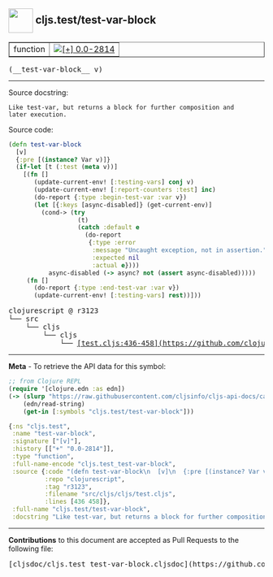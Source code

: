 ## <img width="48px" valign="middle" src="http://i.imgur.com/Hi20huC.png"> cljs.test/test-var-block

 <table border="1">
<tr>

<td>function</td>
<td><a href="https://github.com/cljsinfo/cljs-api-docs/tree/0.0-2814"><img valign="middle" alt="[+] 0.0-2814" src="https://img.shields.io/badge/+-0.0--2814-lightgrey.svg"></a> </td>
</tr>
</table>

 <samp>
(__test-var-block__ v)<br>
</samp>

---




Source docstring:

```
Like test-var, but returns a block for further composition and
later execution.
```

Source code:

```clj
(defn test-var-block
  [v]
  {:pre [(instance? Var v)]}
  (if-let [t (:test (meta v))]
    [(fn []
       (update-current-env! [:testing-vars] conj v)
       (update-current-env! [:report-counters :test] inc)
       (do-report {:type :begin-test-var :var v})
       (let [{:keys [async-disabled]} (get-current-env)]
         (cond-> (try
                   (t)
                   (catch :default e
                     (do-report
                      {:type :error
                       :message "Uncaught exception, not in assertion."
                       :expected nil
                       :actual e})))
           async-disabled (-> async? not (assert async-disabled)))))
     (fn []
       (do-report {:type :end-test-var :var v})
       (update-current-env! [:testing-vars] rest))]))
```

 <pre>
clojurescript @ r3123
└── src
    └── cljs
        └── cljs
            └── <ins>[test.cljs:436-458](https://github.com/clojure/clojurescript/blob/r3123/src/cljs/cljs/test.cljs#L436-L458)</ins>
</pre>


---

__Meta__ - To retrieve the API data for this symbol:

```clj
;; from Clojure REPL
(require '[clojure.edn :as edn])
(-> (slurp "https://raw.githubusercontent.com/cljsinfo/cljs-api-docs/catalog/cljs-api.edn")
    (edn/read-string)
    (get-in [:symbols "cljs.test/test-var-block"]))
```

```clj
{:ns "cljs.test",
 :name "test-var-block",
 :signature ["[v]"],
 :history [["+" "0.0-2814"]],
 :type "function",
 :full-name-encode "cljs.test_test-var-block",
 :source {:code "(defn test-var-block\n  [v]\n  {:pre [(instance? Var v)]}\n  (if-let [t (:test (meta v))]\n    [(fn []\n       (update-current-env! [:testing-vars] conj v)\n       (update-current-env! [:report-counters :test] inc)\n       (do-report {:type :begin-test-var :var v})\n       (let [{:keys [async-disabled]} (get-current-env)]\n         (cond-> (try\n                   (t)\n                   (catch :default e\n                     (do-report\n                      {:type :error\n                       :message \"Uncaught exception, not in assertion.\"\n                       :expected nil\n                       :actual e})))\n           async-disabled (-> async? not (assert async-disabled)))))\n     (fn []\n       (do-report {:type :end-test-var :var v})\n       (update-current-env! [:testing-vars] rest))]))",
          :repo "clojurescript",
          :tag "r3123",
          :filename "src/cljs/cljs/test.cljs",
          :lines [436 458]},
 :full-name "cljs.test/test-var-block",
 :docstring "Like test-var, but returns a block for further composition and\nlater execution."}

```

---

__Contributions__ to this document are accepted as Pull Requests to the following file:

 <pre>
[cljsdoc/cljs.test_test-var-block.cljsdoc](https://github.com/cljsinfo/cljs-api-docs/blob/master/cljsdoc/cljs.test_test-var-block.cljsdoc)
</pre>


